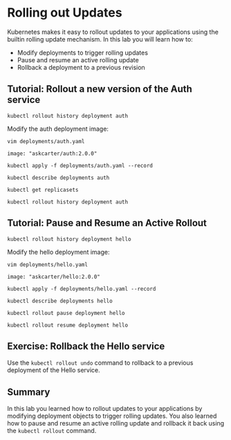 # Rolling out Updates

Kubernetes makes it easy to rollout updates to your applications using the builtin rolling update mechanism. In this lab you will learn how to:

* Modify deployments to trigger rolling updates
* Pause and resume an active rolling update
* Rollback a deployment to a previous revision


## Tutorial: Rollout a new version of the Auth service

```
kubectl rollout history deployment auth
```

Modify the auth deployment image:

```
vim deployments/auth.yaml
```

```
image: "askcarter/auth:2.0.0"
```

```
kubectl apply -f deployments/auth.yaml --record
```

```
kubectl describe deployments auth
```

```
kubectl get replicasets
```

```
kubectl rollout history deployment auth
```

## Tutorial: Pause and Resume an Active Rollout

```
kubectl rollout history deployment hello
```

Modify the hello deployment image:

```
vim deployments/hello.yaml
```

```
image: "askcarter/hello:2.0.0"
```

```
kubectl apply -f deployments/hello.yaml --record
```

```
kubectl describe deployments hello
```

```
kubectl rollout pause deployment hello
```

```
kubectl rollout resume deployment hello
```

## Exercise: Rollback the Hello service

Use the `kubectl rollout undo` command to rollback to a previous deployment of the Hello service.

## Summary

In this lab you learned how to rollout updates to your applications by modifying deployment objects to trigger rolling updates. You also learned how to pause and resume an active rolling update and rollback it back using the `kubectl rollout` command.
